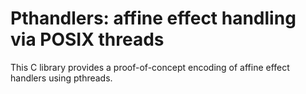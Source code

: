# Pthandlers: affine effect handling via POSIX threads
This C library provides a proof-of-concept encoding of affine effect
handlers using pthreads.
